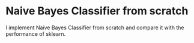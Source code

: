 # Naive Bayes Classifier from scratch
I implement Naive Bayes Classifier from scratch and compare it with the performance of sklearn.
